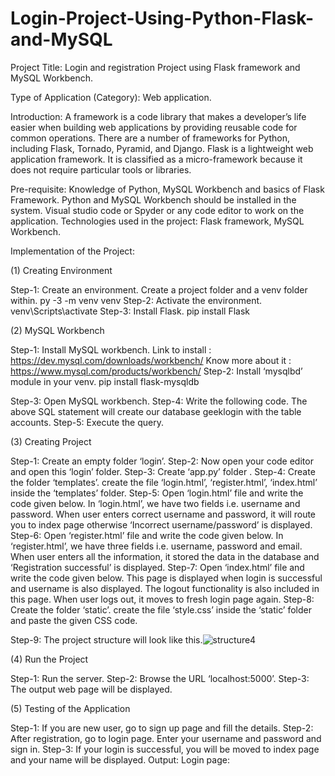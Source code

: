 # Login-Project-Using-Python-Flask-and-MySQL

Project Title: Login and registration Project using Flask framework and MySQL Workbench.

Type of Application (Category): Web application.

Introduction: A framework is a code library that makes a developer’s life easier when building web applications by providing reusable code for common operations. There are a number of frameworks for Python, including Flask, Tornado, Pyramid, and Django. Flask is a lightweight web application framework. It is classified as a micro-framework because it does not require particular tools or libraries. 

Pre-requisite: Knowledge of Python, MySQL Workbench and basics of Flask Framework. Python and MySQL Workbench should be installed in the system. Visual studio code or Spyder or any code editor to work on the application. Technologies used in the project: Flask framework, MySQL Workbench. 

Implementation of the Project: 

(1) Creating Environment 

Step-1: Create an environment. Create a project folder and a venv folder within. 
py -3 -m venv venv
Step-2: Activate the environment.
venv\Scripts\activate
Step-3: Install Flask.
pip install Flask

(2) MySQL Workbench 

Step-1: Install MySQL workbench. Link to install : https://dev.mysql.com/downloads/workbench/ Know more about it : https://www.mysql.com/products/workbench/ 
Step-2: Install ‘mysqlbd’ module in your venv.
pip install flask-mysqldb

Step-3: Open MySQL workbench. 
Step-4: Write the following code. The above SQL statement will create our database geeklogin with the table accounts. 
Step-5: Execute the query.

(3) Creating Project 

Step-1: Create an empty folder ‘login’. 
Step-2: Now open your code editor and open this ‘login’ folder. 
Step-3: Create ‘app.py’ folder .
Step-4: Create the folder ‘templates’. create the file ‘login.html’, ‘register.html’, ‘index.html’ inside the ‘templates’ folder. 
Step-5: Open ‘login.html’ file and write the code given below. In ‘login.html’, we have two fields i.e. username and password. When user enters correct username and password, it will route you to index page otherwise ‘Incorrect username/password’ is displayed. 
Step-6: Open ‘register.html’ file and write the code given below. In ‘register.html’, we have three fields i.e. username, password and email. When user enters all the information, it stored the data in the database and ‘Registration successful’ is displayed. 
Step-7: Open ‘index.html’ file and write the code given below. This page is displayed when login is successful and username is also displayed. The logout functionality is also included in this page. When user logs out, it moves to fresh login page again. 
Step-8: Create the folder ‘static’. create the file ‘style.css’ inside the ‘static’ folder and paste the given CSS code. 

Step-9: The project structure will look like this.![structure4](https://github.com/MayankTomar21/Login-Project-Using-Python-Flask-and-MySQL/assets/81947542/9f7aa1f3-602a-4dbe-9782-a35bb2bb518f)

(4) Run the Project 

Step-1: Run the server. 
Step-2: Browse the URL ‘localhost:5000’. 
Step-3: The output web page will be displayed. 

(5) Testing of the Application 

Step-1: If you are new user, go to sign up page and fill the details. 
Step-2: After registration, go to login page. Enter your username and password and sign in. 
Step-3: If your login is successful, you will be moved to index page and your name will be displayed. Output: Login page:

